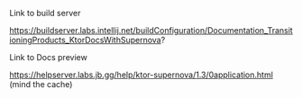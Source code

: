 Link to build server

https://buildserver.labs.intellij.net/buildConfiguration/Documentation_TransitioningProducts_KtorDocsWithSupernova?

Link to Docs preview

https://helpserver.labs.jb.gg/help/ktor-supernova/1.3/0application.html (mind the cache)